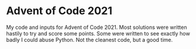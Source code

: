 # Advent of Code 2021

My code and inputs for Advent of Code 2021.  Most solutions were written hastily to try and score some points.  Some were
written to see exactly how badly I could abuse Python. Not the cleanest code, but a good time.